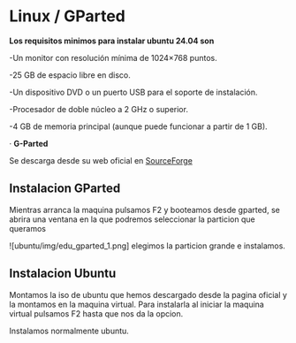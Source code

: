 # Linux / GParted

**Los requisitos minimos para instalar ubuntu 24.04 son**

-Un monitor con resolución mínima de 1024×768 puntos.

-25 GB de espacio libre en disco.

-Un dispositivo DVD o un puerto USB para el soporte de instalación.

-Procesador de doble núcleo a 2 GHz o superior.

-4 GB de memoria principal (aunque puede funcionar a partir de 1 GB).

· **G-Parted**

  Se descarga desde su web oficial en [SourceForge](https://sourceforge.net/projects/gparted/files/gparted-live-stable/1.6.0-10/gparted-live-1.6.0-10-amd64.iso/download?use_mirror=unlimited)


## Instalacion GParted 

Mientras arranca la maquina pulsamos F2 y booteamos desde gparted, se abrira una ventana en la que podremos seleccionar la particion que queramos

![ubuntu/img/edu_gparted_1.png] elegimos la particion grande e instalamos.

## Instalacion Ubuntu

Montamos la iso de ubuntu que hemos descargado desde la pagina oficial y la montamos en la maquina virtual. Para instalarla al iniciar la maquina virtual pulsamos F2
hasta que nos da la opcion.

Instalamos normalmente ubuntu.

